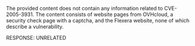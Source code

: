 The provided content does not contain any information related to CVE-2005-3931. The content consists of website pages from OVHcloud, a security check page with a captcha, and the Flexera website, none of which describe a vulnerability.

RESPONSE: UNRELATED